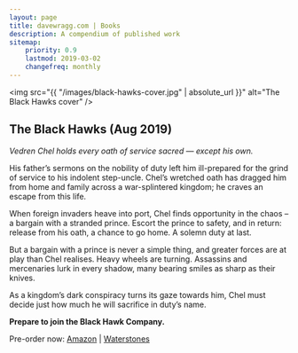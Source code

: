 ```yaml
---
layout: page
title: davewragg.com | Books
description: A compendium of published work
sitemap:
    priority: 0.9
    lastmod: 2019-03-02
    changefreq: monthly
---
```

<span class="image left"><img src="{{ "/images/black-hawks-cover.jpg" | absolute_url }}" alt="The Black Hawks cover" /></span>

## The Black Hawks (Aug 2019)

*Vedren Chel holds every oath of service sacred ― except his own.*
 
His father’s sermons on the nobility of duty left him ill-prepared for the grind of service to his indolent step-uncle. Chel’s wretched oath has dragged him from home and family across a war-splintered kingdom; he craves an escape from this life.

When foreign invaders heave into port, Chel finds opportunity in the chaos – a bargain with a stranded prince. Escort the prince to safety, and in return: release from his oath, a chance to go home. A solemn duty at last.

But a bargain with a prince is never a simple thing, and greater forces are at play than Chel realises. Heavy wheels are turning. Assassins and mercenaries lurk in every shadow, many bearing smiles as sharp as their knives.

As a kingdom’s dark conspiracy turns its gaze towards him, Chel must decide just how much he will sacrifice in duty’s name.

__Prepare to join the Black Hawk Company.__

Pre-order now: [Amazon](https://www.amazon.co.uk/gp/product/0008331413?pf_rd_p=71cb17e9-f468-4d3f-94d5-a0de44c50a7e&pf_rd_r=G4E8JDFSJVKSPDD2D52W) \| [Waterstones](https://www.waterstones.com/book/the-black-hawks/david-wragg/9780008331412)
